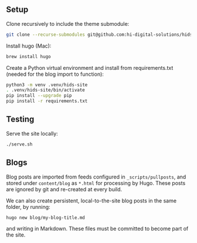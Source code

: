 ## Setup

Clone recursively to include the theme submodule:

```sh
git clone --recurse-submodules git@github.com:hi-digital-solutions/hids.git
```

Install hugo (Mac):

```sh
brew install hugo
```

Create a Python virtual environment and install from requirements.txt (needed
for the blog import to function):

```sh
python3 -m venv .venv/hids-site
. .venv/hids-site/bin/activate
pip install --upgrade pip
pip install -r requirements.txt
```

## Testing

Serve the site locally:

```sh
./serve.sh
```


## Blogs

Blog posts are imported from feeds configured in `_scripts/pullposts`, and stored
under `content/blog` as `*.html` for processing by Hugo.  These posts are ignored
by git and re-created at every build.

We can also create persistent, local-to-the-site blog posts in the same folder, by
running:

```sh
hugo new blog/my-blog-title.md
```

and writing in Markdown. These files must be committed to become part of the site.
